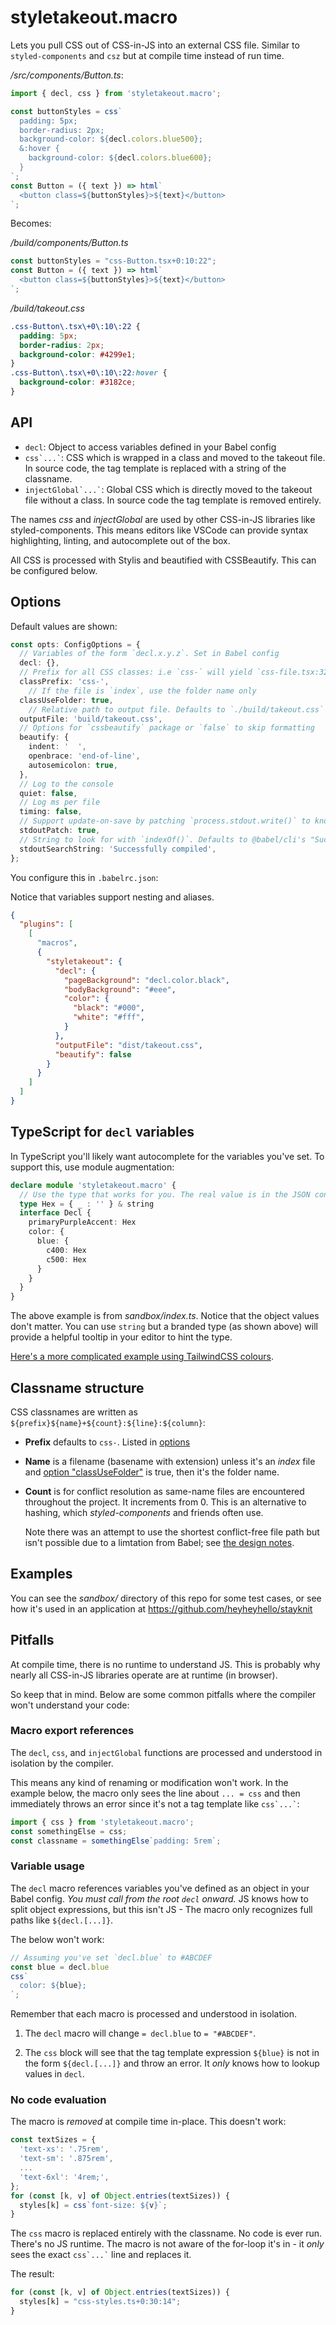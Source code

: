 # styletakeout.macro

Lets you pull CSS out of CSS-in-JS into an external CSS file. Similar to
`styled-components` and `csz` but at compile time instead of run time.

_/src/components/Button.ts_:
```ts
import { decl, css } from 'styletakeout.macro';

const buttonStyles = css`
  padding: 5px;
  border-radius: 2px;
  background-color: ${decl.colors.blue500};
  &:hover {
    background-color: ${decl.colors.blue600};
  }
`;
const Button = ({ text }) => html`
  <button class=${buttonStyles}>${text}</button>
`;
```

Becomes:

_/build/components/Button.ts_
```ts
const buttonStyles = "css-Button.tsx+0:10:22";
const Button = ({ text }) => html`
  <button class=${buttonStyles}>${text}</button>
`;
```
_/build/takeout.css_
```css
.css-Button\.tsx\+0\:10\:22 {
  padding: 5px;
  border-radius: 2px;
  background-color: #4299e1;
}
.css-Button\.tsx\+0\:10\:22:hover {
  background-color: #3182ce;
}
```

## API

- `decl`: Object to access variables defined in your Babel config
- `` css`...` ``: CSS which is wrapped in a class and moved to the takeout file.
  In source code, the tag template is replaced with a string of the classname.
- `` injectGlobal`...` ``: Global CSS which is directly moved to the takeout
  file without a class. In source code the tag template is removed entirely.

The names _css_ and _injectGlobal_ are used by other CSS-in-JS libraries like
styled-components. This means editors like VSCode can provide syntax
highlighting, linting, and autocomplete out of the box.

All CSS is processed with Stylis and beautified with CSSBeautify. This can be
configured below.

## Options

Default values are shown:

```ts
const opts: ConfigOptions = {
  // Variables of the form `decl.x.y.z`. Set in Babel config
  decl: {},
  // Prefix for all CSS classes: i.e `css-` will yield `css-file.tsx:32:16`
  classPrefix: 'css-',
    // If the file is `index`, use the folder name only
  classUseFolder: true,
    // Relative path to output file. Defaults to `./build/takeout.css`
  outputFile: 'build/takeout.css',
  // Options for `cssbeautify` package or `false` to skip formatting
  beautify: {
    indent: '  ',
    openbrace: 'end-of-line',
    autosemicolon: true,
  },
  // Log to the console
  quiet: false,
  // Log ms per file
  timing: false,
  // Support update-on-save by patching `process.stdout.write()` to know when Babel has compiled
  stdoutPatch: true,
  // String to look for with `indexOf()`. Defaults to @babel/cli's "Sucessfully compiled ..."
  stdoutSearchString: 'Successfully compiled',
};
```

You configure this in `.babelrc.json`:

Notice that variables support nesting and aliases.

```json
{
  "plugins": [
    [
      "macros",
      {
        "styletakeout": {
          "decl": {
            "pageBackground": "decl.color.black",
            "bodyBackground": "#eee",
            "color": {
              "black": "#000",
              "white": "#fff",
            }
          },
          "outputFile": "dist/takeout.css",
          "beautify": false
        }
      }
    ]
  ]
}
```

## TypeScript for `decl` variables

In TypeScript you'll likely want autocomplete for the variables you've set. To
support this, use module augmentation:

```ts
declare module 'styletakeout.macro' {
  // Use the type that works for you. The real value is in the JSON config
  type Hex = { _ : '' } & string
  interface Decl {
    primaryPurpleAccent: Hex
    color: {
      blue: {
        c400: Hex
        c500: Hex
      }
    }
  }
}
```

The above example is from _sandbox/index.ts_. Notice that the object values
don't matter. You can use `string` but a branded type (as shown above) will
provide a helpful tooltip in your editor to hint the type.

[Here's a more complicated example using TailwindCSS colours][1].

## Classname structure

CSS classnames are written as `${prefix}${name}+${count}:${line}:${column}`:

- **Prefix** defaults to `css-`. Listed in [options][2]

- **Name** is a filename (basename with extension) unless it's an _index_ file
  and [option "classUseFolder"][2] is true, then it's the folder name.

- **Count** is for conflict resolution as same-name files are encountered
  throughout the project. It increments from 0. This is an alternative to
  hashing, which _styled-components_ and friends often use.

  Note there was an attempt to use the shortest conflict-free file path but
  isn't possible due to a limtation from Babel; see [the design notes][3].

## Examples

You can see the _sandbox/_ directory of this repo for some test cases, or see
how it's used in an application at https://github.com/heyheyhello/stayknit

## Pitfalls

At compile time, there is no runtime to understand JS. This is probably why
nearly all CSS-in-JS libraries operate are at runtime (in browser).

So keep that in mind. Below are some common pitfalls where the compiler won't
understand your code:

### Macro export references

The `decl`, `css`, and `injectGlobal` functions are processed and understood in
isolation by the compiler.

This means any kind of renaming or modification won't work. In the example
below, the macro only sees the line about `... = css` and then immediately
throws an error since it's not a tag template like `` css`...` ``:

```ts
import { css } from 'styletakeout.macro';
const somethingElse = css;
const classname = somethingElse`padding: 5rem`;
```

### Variable usage

The `decl` macro references variables you've defined as an object in your Babel
config. _You must call from the root `decl` onward._ JS knows how to split
object expressions, but this isn't JS - The macro only recognizes full paths
like `${decl.[...]}`.

The below won't work:

```ts
// Assuming you've set `decl.blue` to #ABCDEF
const blue = decl.blue
css`
  color: ${blue};
`;
```

Remember that each macro is processed and understood in isolation.

1. The `decl` macro will change `= decl.blue` to `= "#ABCDEF"`.

2. The `css` block will see that the tag template expression `${blue}` is not in
   the form `${decl.[...]}` and throw an error. It _only_ knows how to lookup
   values in `decl`.

### No code evaluation

The macro is _removed_ at compile time in-place. This doesn't work:

```ts
const textSizes = {
  'text-xs': '.75rem',
  'text-sm': '.875rem',
  ...
  'text-6xl': '4rem;',
};
for (const [k, v] of Object.entries(textSizes)) {
  styles[k] = css`font-size: ${v}`;
}
```

The `css` macro is replaced entirely with the classname. No code is ever run.
There's no JS runtime. The macro is not aware of the for-loop it's in - it
_only_ sees the exact `` css`...` `` line and replaces it.

The result:

```ts
for (const [k, v] of Object.entries(textSizes)) {
  styles[k] = "css-styles.ts+0:30:14";
}
```

[1]: https://github.com/heyheyhello/stayknit/blob/9c8f705dd8d688dc4c8a9f0ee4cd98bd97861d5c/src/styles.ts
[2]: #Options
[3]: https://gitlab.com/nthm/styletakeout/-/tree/work/notes.md
